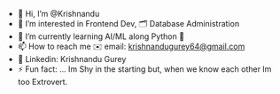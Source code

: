 - 👋 Hi, I’m @Krishnandu
- 👀 I’m interested in Frontend Dev, 🗂️ Database Administration 
- 🌱 I’m currently learning AI/ML along Python 🐍
- 📫 How to reach me ✉️ email: krishnandugurey64@gmail.com
- 📮 Linkedin: Krishnandu Gurey 
- ⚡ Fun fact: ... Im Shy in the starting but, when we know each other Im too Extrovert.

<!---
Krish03112005/Krish03112005 is a ✨ special ✨ repository because its `README.md` (this file) appears on your GitHub profile.
You can click the Preview link to take a look at your changes.
--->
